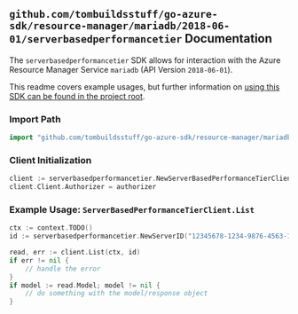 
## `github.com/tombuildsstuff/go-azure-sdk/resource-manager/mariadb/2018-06-01/serverbasedperformancetier` Documentation

The `serverbasedperformancetier` SDK allows for interaction with the Azure Resource Manager Service `mariadb` (API Version `2018-06-01`).

This readme covers example usages, but further information on [using this SDK can be found in the project root](https://github.com/tombuildsstuff/go-azure-sdk/tree/main/docs).

### Import Path

```go
import "github.com/tombuildsstuff/go-azure-sdk/resource-manager/mariadb/2018-06-01/serverbasedperformancetier"
```


### Client Initialization

```go
client := serverbasedperformancetier.NewServerBasedPerformanceTierClientWithBaseURI("https://management.azure.com")
client.Client.Authorizer = authorizer
```


### Example Usage: `ServerBasedPerformanceTierClient.List`

```go
ctx := context.TODO()
id := serverbasedperformancetier.NewServerID("12345678-1234-9876-4563-123456789012", "example-resource-group", "serverValue")

read, err := client.List(ctx, id)
if err != nil {
	// handle the error
}
if model := read.Model; model != nil {
	// do something with the model/response object
}
```
